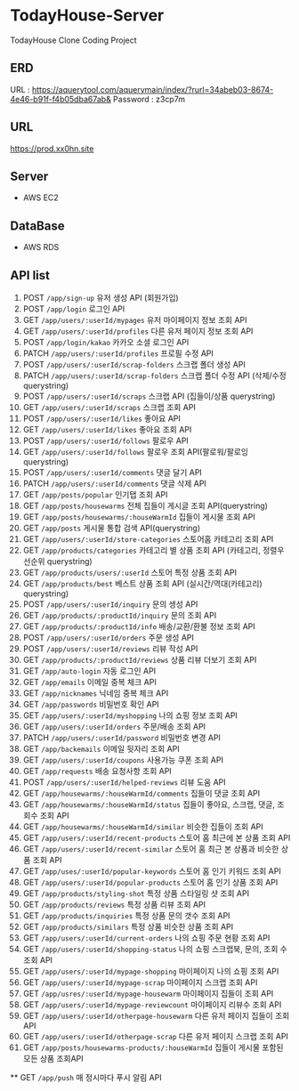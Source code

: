 # TodayHouse-Server
TodayHouse Clone Coding Project

## ERD
URL : https://aquerytool.com/aquerymain/index/?rurl=34abeb03-8674-4e46-b91f-f4b05dba67ab&
Password : z3cp7m

## URL
https://prod.xx0hn.site

## Server
- AWS EC2

## DataBase
- AWS RDS

## API list
1.	POST	`/app/sign-up`	유저 생성 API (회원가입)
2.	POST	`/app/login`	로그인 API
3.	GET	`/app/users/:userId/mypages`	유저 마이페이지 정보 조회 API
4.	GET	`/app/users/:userId/profiles`	다른 유저 페이지 정보 조회 API
5.	POST	`/app/login/kakao`	카카오 소셜 로그인 API
6.	PATCH	`/app/users/:userId/profiles`	프로필 수정 API
7.	POST	`/app/users/:userId/scrap-folders`	스크랩 폴더 생성 API
8.	PATCH	`/app/users/:userId/scrap-folders`	스크랩 폴더 수정 API (삭제/수정 querystring)
9.  POST	`/app/users/:userId/scraps`	스크랩 API (집들이/상품 querystring)
10.	GET	`/app/users/:userId/scraps`	스크랩 조회 API
11.	POST	`/app/users/:userId/likes`	좋아요 API 
12.	GET	`/app/users/:userId/likes`	좋아요 조회 API 
13.	POST	`/app/users/:userId/follows`	팔로우 API 
14.	GET	`/app/users/:userId/follows`	팔로우 조회 API(팔로워/팔로잉 querystring)
15.	POST	`/app/users/:userId/comments`	댓글 달기 API 
16.	PATCH	`/app/users/:userId/comments`	댓글 삭제 API 
17.	GET	`/app/posts/popular`	인기탭 조회 API
18.	GET	`/app/posts/housewarms`	전체 집들이 게시글 조회 API(querystring)
19.	GET	`/app/posts/housewarms/:houseWarmId`	집들이 게시물 조회 API
20.	GET	`/app/posts`	게시물 통합 검색 API(querystring)
21.	GET	`/app/users/:userId/store-categories`	스토어홈 카테고리 조회 API
22.	GET	`/app/products/categories`	카테고리 별 상품 조회 API (카테고리, 정렬우선순위 querystring)
23.	GET	`/app/products/users/:userId`	 스토어 특정 상품 조회 API
24.	GET	`/app/products/best`	베스트 상품 조회 API (실시간/역대(카테고리) querystring)
25.	POST	`/app/users/:userId/inquiry`	문의 생성 API
26.	GET	`/app/products/:productId/inquiry`	문의 조회 API
27.	GET	`/app/products/:productId/info`	배송/교환/환불 정보 조회 API
28.	POST	`/app/users/:userId/orders`	주문 생성 API
29.	POST	`/app/users/:userId/reviews`	리뷰 작성 API
30.	GET	`/app/products/:productId/reviews`	상품 리뷰 더보기 조회 API 
31.	GET	`/app/auto-login`	자동 로그인 API
32.	GET	`/app/emails`	이메일 중복 체크 API
33.	GET	`/app/nicknames`	닉네임 중복 체크 API
34.	GET	`/app/passwords`	비밀번호 확인 API
35.	GET	`/app/users/:userId/myshopping`	나의 쇼핑 정보 조회 API
36.	GET	`/app/users/:userId/orders`	주문/배송 조회 API
37.	PATCH	`/app/users/:userId/password`	비밀번호 변경 API
38.	GET	`/app/backemails`	이메일 뒷자리 조회 API
39.	GET	`/app/users/:userId/coupons`	사용가능 쿠폰 조회 API
40.	GET	`/app/requests`	배송 요청사항 조회 API
41.	POST	`/app/users/:userId/helped-reviews`	리뷰 도움 API
42.	GET	`/app/housewarms/:houseWarmId/comments`	집들이 댓글 조회 API
43.	GET	`/app/housewarms/:houseWarmId/status`	집들이 좋아요, 스크랩, 댓글, 조회수 조회 API
44.	GET	`/app/housewarms/:houseWarmId/similar`	비슷한 집들이 조회 API
45.	GET	`/app/users/:userId/recent-products`	스토어 홈 최근에 본 상품 조회 API
46.	GET	`/app/users/:userId/recent-similar`	스토어 홈 최근 본 상품과 비슷한 상품 조회 API
47.	GET	`/app/uses/:userId/popular-keywords`	스토어 홈 인기 키워드 조회 API
48.	GET	`/app/users/:userId/popular-products`	스토어 홈 인기 상품 조회 API
49.	GET	`/app/products/styling-shot`	특정 상품 스타일링 샷 조회 API
50.	GET	`/app/products/reviews`	특정 상품 리뷰 조회 API
51.	GET	`/app/products/inquiries`	특정 상품 문의 갯수 조회 API
52.	GET	`/app/products/similars`	특정 상품 비슷한 상품 조회 API
53.	GET	`/app/users/:userId/current-orders`	나의 쇼핑 주문 현황 조회 API
54.	GET	`/app/users/:userId/shopping-status`	나의 쇼핑 스크랩북, 문의, 조회 수 조회 API
55.	GET	`/app/users/:userId/mypage-shopping`	마이페이지 나의 쇼핑 조회 API
56.	GET	`/app/users/:userId/mypage-scrap`	마이페이지 스크랩 조회 API
57.	GET	`/app/usres/:userId/mypage-housewarm`	마이페이지 집들이 조회 API
58.	GET	`/app/users/:userId/mypage-reviewcount`	마이페이지 리뷰수 조회 API
59.	GET	`/app/users/:userId/otherpage-housewarm`	다른 유저 페이지 집들이 조회 API
60.	GET	`/app/users/:userId/otherpage-scrap`	다른 유저 페이지 스크랩 조회 API
61.	GET	`/app/posts/housewarms-products/:houseWarmId`	 집들이 게시물 포함된 모든 상품 조회API

**  GET	`/app/push`	매 정시마다 푸시 알림 API

